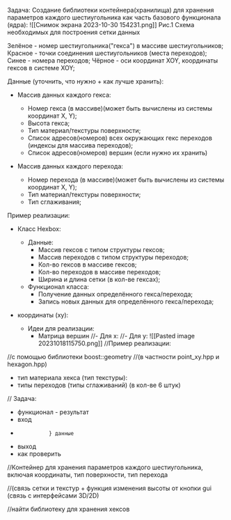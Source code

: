Задача: 
Создание библиотеки контейнера(хранилища) для хранения параметров каждого шестиугольника как часть базового функционала (ядра):
![[Снимок экрана 2023-10-30 154231.png]]
Рис.1 Схема необходимых для построения сетки данных 

Зелёное -  номер шестиугольника("гекса") в массиве шестиугольников;
Красное - точки соединения шестиугольников (места переходов);
Синее - номера переходов;
Чёрное - оси координат XOY, координаты гексов в системе XOY;


Данные (уточнить, что нужно + как лучше хранить):
- Массив данных каждого гекса:
	- Номер гекса (в массиве)(может быть вычислены из системы координат X, Y);
	- Высота гекса;
	- Тип материал/текстуры поверхности;
	- Список адресов(номеров) всех окружающих гекс переходов (индексы для массива переходов);
	- Список адресов(номеров) вершин (если нужно их хранить)

- Массив данных каждого перехода:
	- Номер перехода (в массиве)(может быть вычислены из системы координат X, Y);
	- Тип материал/текстуры поверхности;
	- Тип сглаживания;



Пример реализации:
- Класс Hexbox:
	- Данные:
		- Массив гексов с типом структуры гексов;
		- Массив переходов с типом структуры переходов;
		- Кол-во гексов в массиве гексов;
		- Кол-во переходов в массиве переходов;
		- Ширина и длина сетки (в кол-ве гексах);
	- Функционал класса:
		- Получение данных определённого гекса/перехода;
		- Запись новых данных для определённого гекса/перехода;










- координаты (xy):
	- Идеи для реализации:
		- Матрица вершин
	//- Для x: 
	//- Для y: 
![[Pasted image 20231018115750.png]]
//Пример реализации:

//с помощью библиотеки boost::geometry 
//(в частности point_xy.hpp и hexagon.hpp)


- тип материала хекса (тип текстуры):
- типы переходов (типы сглаживаний) (в кол-ве 6 штук)







//
Задача:
- функционал - результат
- вход
-               } данные
- выход
- как проверить



//Контейнер для хранения параметров каждого шестиугольника, включая координаты, тип поверхности, тип перехода

//(связь сетки и текстур + функция изменения высоты от кнопки gui (связь с интерфейсами 3D/2D) 


//найти библиотеку для хранения  хексов 






